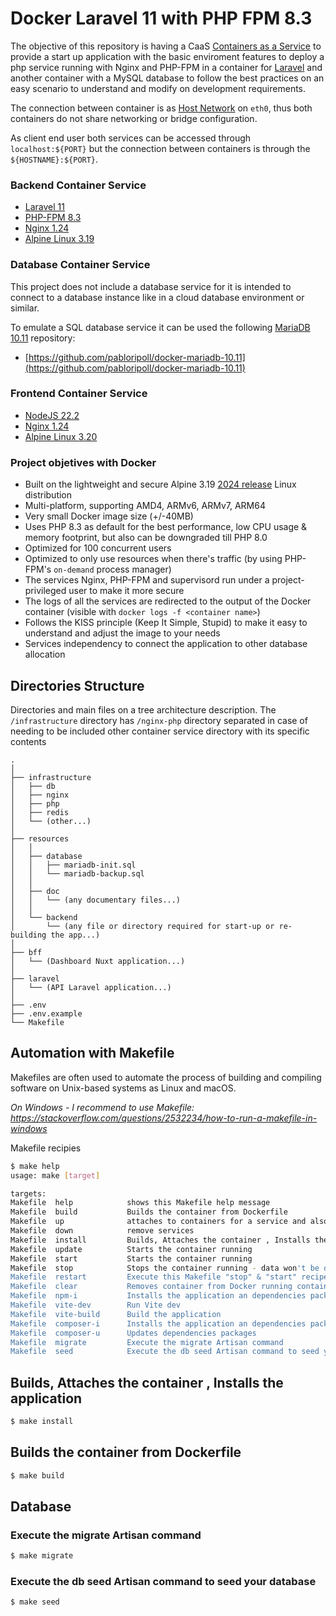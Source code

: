# Docker Laravel 11 with PHP FPM 8.3

The objective of this repository is having a CaaS [Containers as a Service](https://www.ibm.com/topics/containers-as-a-service) to provide a start up application with the basic enviroment features to deploy a php service running with Nginx and PHP-FPM in a container for [Laravel](https://laravel.com/) and another container with a MySQL database to follow the best practices on an easy scenario to understand and modify on development requirements.

The connection between container is as [Host Network](https://docs.docker.com/network/drivers/host/) on `eth0`, thus both containers do not share networking or bridge configuration.

As client end user both services can be accessed through `localhost:${PORT}` but the connection between containers is through the `${HOSTNAME}:${PORT}`.

### Backend Container Service

- [Laravel 11](https://laravel.com/docs/11.x/releases)
- [PHP-FPM 8.3](https://www.php.net/releases/8.3/en.php)
- [Nginx 1.24](https://nginx.org/)
- [Alpine Linux 3.19](https://www.alpinelinux.org/)

### Database Container Service

This project does not include a database service for it is intended to connect to a database instance like in a cloud database environment or similar.

To emulate a SQL database service it can be used the following [MariaDB 10.11](https://mariadb.com/kb/en/changes-improvements-in-mariadb-1011/) repository:
- [https://github.com/pabloripoll/docker-mariadb-10.11](https://github.com/pabloripoll/docker-mariadb-10.11)

### Frontend Container Service

- [NodeJS 22.2](https://nodejs.org/en/download/package-manager)
- [Nginx 1.24](https://nginx.org/)
- [Alpine Linux 3.20](https://www.alpinelinux.org/)

### Project objetives with Docker

* Built on the lightweight and secure Alpine 3.19 [2024 release](https://www.alpinelinux.org/posts/Alpine-3.19.1-released.html) Linux distribution
* Multi-platform, supporting AMD4, ARMv6, ARMv7, ARM64
* Very small Docker image size (+/-40MB)
* Uses PHP 8.3 as default for the best performance, low CPU usage & memory footprint, but also can be downgraded till PHP 8.0
* Optimized for 100 concurrent users
* Optimized to only use resources when there's traffic (by using PHP-FPM's `on-demand` process manager)
* The services Nginx, PHP-FPM and supervisord run under a project-privileged user to make it more secure
* The logs of all the services are redirected to the output of the Docker container (visible with `docker logs -f <container name>`)
* Follows the KISS principle (Keep It Simple, Stupid) to make it easy to understand and adjust the image to your needs
* Services independency to connect the application to other database allocation

## Directories Structure

Directories and main files on a tree architecture description. The `/infrastructure` directory has `/nginx-php` directory separated in case of needing to be included other container service directory with its specific contents
```
.
│
├── infrastructure
│   ├── db
│   ├── nginx
│   ├── php
│   ├── redis
│   └── (other...)
│
├── resources
│   │
│   ├── database
│   │   ├── mariadb-init.sql
│   │   └── mariadb-backup.sql
│   │
│   ├── doc
│   │   └── (any documentary files...)
│   │
│   └── backend
│       └── (any file or directory required for start-up or re-building the app...)
│
├── bff
│   └── (Dashboard Nuxt application...)
│
├── laravel
│   └── (API Laravel application...)
│
├── .env
├── .env.example
└── Makefile
```

## Automation with Makefile

Makefiles are often used to automate the process of building and compiling software on Unix-based systems as Linux and macOS.

*On Windows - I recommend to use Makefile: \
https://stackoverflow.com/questions/2532234/how-to-run-a-makefile-in-windows*

Makefile recipies
```bash
$ make help
usage: make [target]

targets:
Makefile  help            shows this Makefile help message
Makefile  build           Builds the container from Dockerfile
Makefile  up              attaches to containers for a service and also starts any linked services
Makefile  down            remove services
Makefile  install         Builds, Attaches the container , Installs the application
Makefile  update          Starts the container running
Makefile  start           Starts the container running
Makefile  stop            Stops the container running - data won't be destroyed
Makefile  restart         Execute this Makefile "stop" & "start" recipes
Makefile  clear           Removes container from Docker running containers
Makefile  npm-i           Installs the application an dependencies packages
Makefile  vite-dev        Run Vite dev
Makefile  vite-build      Build the application
Makefile  composer-i      Installs the application an dependencies packages
Makefile  composer-u      Updates dependencies packages
Makefile  migrate         Execute the migrate Artisan command
Makefile  seed            Execute the db seed Artisan command to seed your database
```

## Builds, Attaches the container , Installs the application

```bash
$ make install
```

## Builds the container from Dockerfile
```bash
$ make build
```

## Database

### Execute the migrate Artisan command
```bash
$ make migrate
```

### Execute the db seed Artisan command to seed your database
```bash
$ make seed
```